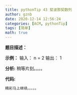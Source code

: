 ```yaml
---
title: pythonTip 43 斐波那契数列
author: gznb
date: 2020-12-14 12:56:24
categories: [ACM, pythonTip]
tags: [简单]
math: true
---
```


**题目描述：**


**示例：**
输入：
n = 2
输出：
1


**分析:**
稍等片刻。。。。

**代码:**
```python
精彩马上继续。。。。。
```
